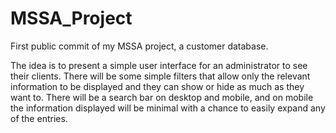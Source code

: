 # MSSA_Project
First public commit of my MSSA project, a customer database.

The idea is to present a simple user interface for an administrator to see their clients.  There will be some simple filters that allow only the relevant information to be displayed and they can show or hide as much as they want to.  There will be a search bar on desktop and mobile, and on mobile the information displayed will be minimal with a chance to easily expand any of the entries.
